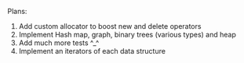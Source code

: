 Plans:
  1. Add custom allocator to boost new and delete operators
  2. Implement Hash map, graph, binary trees (various types) and heap
  3. Add much more tests ^_^
  4. Implement an iterators of each data structure
